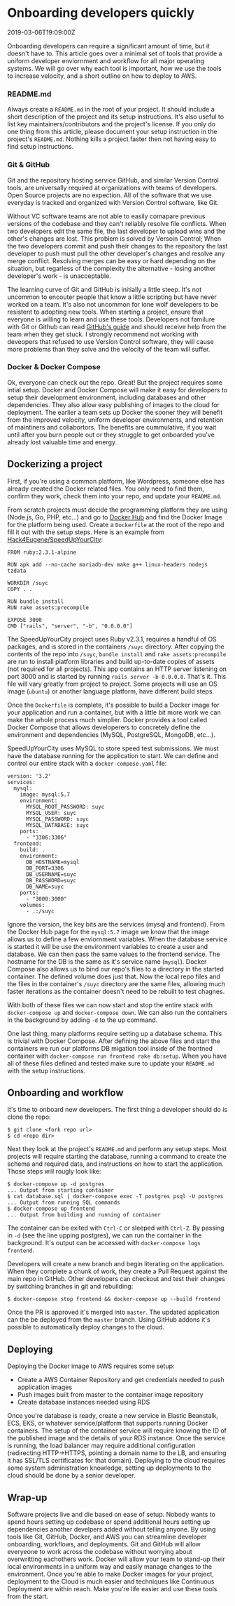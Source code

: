 # Onboarding developers quickly
<div id="published-at">2019-03-06T19:09:00Z</div>

Onboarding developers can require a significant amount of time, but it doesn't have to. This article goes over a minimal set of tools that provide a uniform developer enviornment and workflow for all major operating systems. We will go over why each tool is important, how we use the tools to increase velocity, and a short outline on how to deploy to AWS.

### README.md

Always create a `README.md` in the root of your project. It should include a short description of the project and its setup instructions. It's also useful to list key maintainers/contributors and the project's license. If you only do one thing from this article, please document your setup instruction in the project's `README.md`. Nothing kills a project faster then not having easy to find setup instructions.

### Git & GitHub

Git and the repository hosting service GitHub, and similar Version Control tools, are universally required at organizations with teams of developers. Open Source projects are no expection. All of the software that we use everyday is tracked and organized with Version Control software, like Git. 

Without VC software teams are not able to easily comapare previous versions of the codebase and they can't reliably resolve file conflicts. When two developers edit the same file, the last developer to upload wins and the other's changes are lost. This problem is solved by Versoin Control; When the two developers commit and push their changes to the repository the last developer to push must pull the other developer's changes and resolve any merge conflict. Resolving merges can be easy or hard depending on the situation, but regarless of the complexity the alternative - losing another developer's work - is unacceptable.

The learning curve of Git and GitHub is initially a little steep. It's not uncommon to encouter people that know a little scripting but have never worked on a team. It's also not uncommon for lone wolf developers to be resistent to adopting new tools. When starting a project, ensure that everyone is willing to learn and use these tools. Developers not familure with Git or Github can read [GitHub's guide](https://guides.github.com/introduction/git-handbook/) and should receive help from the team when they get stuck. I strongly recommend not working with deveopers that refused to use Version Control software, they will cause more problems than they solve and the velocity of the team will suffer. 

### Docker & Docker Compose

Ok, everyone can check out the repo. Great! But the project requires some intial setup. Docker and Docker Compose will make it easy for developers to setup their development environment, including databases and other dependencies. They also allow easy publishing of images to the cloud for deployment. The earlier a team sets up Docker the sooner they will benefit from the improved velocity, uniform developer environments, and retention of maintiners and collabortors. The benefits are cummulative, if you wait until after you burn people out or they struggle to get onboarded you've already lost valuable time and energy.   

## Dockerizing a project

First, if you're using a common platform, like Wordpress, someone else has already created the Docker related files. You only need to find them, confirm they work, check them into your repo, and update your `README.md`. 

From scratch projects must decide the programming platform they are using (Node.js, Go, PHP, etc...) and go to [Docker Hub](https://hub.docker.com/search?q=&type=image) and find the Docker Image for the platform being used. Create a `Dockerfile` at the root of the repo and fill it out with the setup steps. Here is an example from [Hack4Eugene/SpeedUpYourCity](https://github.com/Hack4Eugene/SpeedUpYourCity):

``` 
FROM ruby:2.3.1-alpine

RUN apk add --no-cache mariadb-dev make g++ linux-headers nodejs tzdata

WORKDIR /suyc
COPY . .

RUN bundle install
RUN rake assets:precompile

EXPOSE 3000
CMD ["rails", "server", "-b", "0.0.0.0"]
```

The SpeedUpYourCity project uses Ruby v2.3.1, requires a handful of OS packages, and is stored in the containers `/suyc` directory. After copying the contents of the repo into `/suyc`, `bundle install` and `rake assets:precompile` are run to install platform libraries and build up-to-date copies of assets (not required for all projects). This app contains an HTTP server listening on port 3000 and is started by running `rails server -b 0.0.0.0`. That's it. This file will vary greatly from project to project. Some projects will use an OS image (`ubuntu`) or another language platform, have different build steps.

Once the `Dockerfile` is complete, it's possible to build a Docker image for your application and run a container, but with a little bit more work we can make the whole process much simplier. Docker provides a tool called Docker Compose that allows developerers to concretely define the environment and dependencies (MySQL, PostgreSQL, MongoDB, etc...). 

SpeedUpYourCity uses MySQL to store speed test submissions. We must have the database running for the application to start. We can define and control our entire stack with a `docker-compose.yaml` file:

```
version: '3.2'
services:
  mysql:
    image: mysql:5.7
    environment:
      MYSQL_ROOT_PASSWORD: suyc
      MYSQL_USER: suyc
      MYSQL_PASSWORD: suyc
      MYSQL_DATABASE: suyc
    ports:
      - "3306:3306"
  frontend:
    build: .
    environment:
      DB_HOSTNAME=mysql
      DB_PORT=3306
      DB_USERNAME=suyc
      DB_PASSWORD=suyc
      DB_NAME=suyc
    ports:
      - "3000:3000"
    volumes:
      - .:/suyc
```

Ignore the version, the key bits are the services (mysql and frontend). From the Docker Hub page for the `mysql:5.7` image we know that the image allows us to define a few enviornment variables. When the database service is started it will be use the environment variables to create a user and database. We can then pass the same values to the frontend service. The hostname for the DB is the same as it's service name (`mysql`). Docker Compose also allows us to bind our repo's files to a directory in the started container. The defined volume does just that. Now the local repo files and the files in the container's `/suyc` directory are the same files, allowing much faster iterations as the container doesn't need to be rebuilt to test chagnes. 

With both of these files we can now start and stop the entire stack with `docker-compose up` and `docker-compose down`. We can also run the containers in the background by adding `-d` to the up command.

One last thing, many platforms require setting up a database schema. This is trivial with Docker Compose. After defining the above files and start the containers we run our platforms DB migation tool inside of the frontned container with `docker-compose run frontend rake db:setup`. When you have all of these files defined and tested make sure to update your `README.md` with the setup instructions.

## Onboarding and workflow

It's time to onboard new developers. The first thing a developer should do is clone the repo:

    $ git clone <fork repo url>
    $ cd <repo dir>

Next they look at the project's `README.md` and perform any setup steps. Most projects will require starting the database, running a command to create the schema and required data, and  instructions on how to start the application. Those steps will rougly look like:

    $ docker-compose up -d postgres
    ... Output from starting container
    $ cat database.sql | docker-compose exec -T postgres psql -U postgres
    ... Output from running SQL commands
    $ docker-compose up frontend
    ... Output from building and running of container

The container can be exited with `Ctrl-C` or sleeped with `Ctrl-Z`. By passing in `-d` (see the line upping postgres), we can run the container in the background. It's output can be accessed with `docker-compose logs frontend`.

Developers will create a new branch and begin literating on the application. When they complete a chunk of work, they create a Pull Request against the main repo in GitHub. Other developers can checkout and test their changes by switching branches in git and rebuilding:

    $ docker-compose stop frontend && docker-compose up --build frontend

Once the PR is approved it's merged into `master`. The updated application can the be deployed from the `master` branch. Using GitHub addons it's possible to automatically deploy changes to the cloud.

## Deploying

Deploying the Docker image to AWS requires some setup:

  * Create a AWS Container Repository and get credentials needed to push application images
  * Push images built from master to the container image repository
  * Create database instances needed using RDS

Once you're database is ready, create a new service in Elastic Beanstalk, ECS, EKS, or whatever service/platform that supports running Docker containers. The setup of the container service will require knowing the ID of the published image and the details of your RDS instance. Once the service is running, the load balancer may require additional configuration (redirecting HTTP->HTTPS, pointing a domain name to the LB, and ensuring it has SSL/TLS certificates for that domain). Deploying to the cloud requires some system administration knowledge, setting up deployments to the cloud should be done by a senior developer.

## Wrap-up

Software projects live and die based on ease of setup. Nobody wants to spend hours setting up codebase or spend additional hours setting up dependencies another develpers added without telling anyone. By using tools like Git, GitHub, Docker, and AWS you can streamline developer onboarding, workflows, and deployments. Git and GitHub will allow everyeone to work across the codebase without worrying about overwritting eachothers work. Docker will allow your team to stand-up their local environments in a uniform way and easily manage changes to the environment. Once you're able to make Docker images for your project, deployment to the Cloud is much easier and techniques like Continuous Deployment are within reach. Make you're life easier and use these tools from the start.
